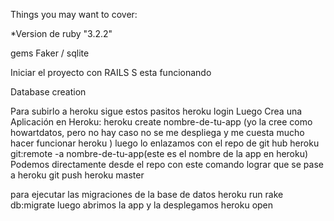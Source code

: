 Things you may want to cover:

*Version de ruby "3.2.2"

gems Faker / sqlite

Iniciar el proyecto con RAILS S esta funcionando

Database creation

Para subirlo a heroku sigue estos pasitos heroku login Luego Crea una Aplicación en Heroku: heroku create nombre-de-tu-app (yo la cree como howartdatos, pero no hay caso no se me despliega y me cuesta mucho hacer funcionar heroku ) luego lo enlazamos con el repo de git hub heroku git:remote -a nombre-de-tu-app(este es el nombre de la app en heroku) Podemos directamente desde el repo con este comando lograr que se pase a heroku git push heroku master

para ejecutar las migraciones de la base de datos heroku run rake db:migrate luego abrimos la app y la desplegamos heroku open
